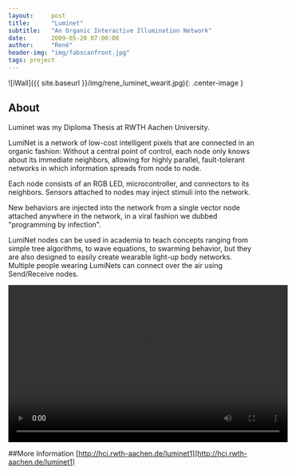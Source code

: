 ```yaml
---
layout:     post
title:      "Luminet"
subtitle:   "An Organic Interactive Illumination Network"
date:       2009-05-20 07:00:00
author:     "René"
header-img: "img/fabscanfront.jpg"
tags: project
---
```

![iWall]({{ site.baseurl }}/img/rene_luminet_wearit.jpg){: .center-image }

## About

Luminet was my Diploma Thesis at RWTH Aachen University.

LumiNet is a network of low-cost intelligent pixels that are connected in an organic fashion: Without a central point of control, each node only knows about its immediate neighbors, allowing for highly parallel, fault-tolerant networks in which information spreads from node to node.

Each node consists of an RGB LED, microcontroller, and connectors to its neighbors. Sensors attached to nodes may inject stimuli into the network.

New behaviors are injected into the network from a single vector node attached anywhere in the network, in a viral fashion we dubbed "programming by infection".

LumiNet nodes can be used in academia to teach concepts ranging from simple tree algorithms, to wave equations, to swarming behavior, but they are also designed to easily create wearable light-up body networks. Multiple people wearing LumiNets can connect over the air using Send/Receive nodes.

<div class="videoWrapper">
<video  width="560" height="315" controls="controls" autoplay="autoplay"><br />
    <source src="http://hci.rwth-aachen.de/~bohne/LumiNet-BM08_640480.mp4" type="video/mp4" /><br />
    This browser is not compatible with HTML 5... <a href="http://hci.rwth-aachen.de/videos/robOLED/robOLEDMakingOf.mp4">download video</a><br />
</video>
</div>

##More Information
[http://hci.rwth-aachen.de/luminet1](http://hci.rwth-aachen.de/luminet1)
